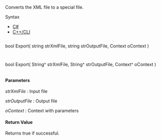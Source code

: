 Converts the XML file to a special file.

Syntax

* [C#](#i-syntax-CS)
* [C++/CLI](#i-syntax-CPP2005)

```
```
bool Export( 
   string strXmlFile,
   string strOutputFile,
   Context oContext
)
```
```

```
```
bool Export( 
   String^ strXmlFile,
   String^ strOutputFile,
   Context^ oContext
)
```
```

#### Parameters

*strXmlFile*
:   Input file

*strOutputFile*
:   Output file

*oContext*
:   Context with parameters

#### Return Value

Returns true if successful.
